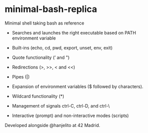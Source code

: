 # minimal-bash-replica
Minimal shell taking bash as reference

- Searches and launches the right executable based on PATH environment variable

- Built-ins (echo, cd, pwd, export, unset, env, exit)

- Quote functionality (’ and ")

- Redirections (>, >>, < and <<)

- Pipes (|)

- Expansion of environment variables ($ followed by characters).

- Wildcard functionality (*)

- Management of signals ctrl-C, ctrl-D, and ctrl-\

- Interactive (prompt) and non-interactive modes (scripts)

Developed alongside @hanjelito at 42 Madrid.
